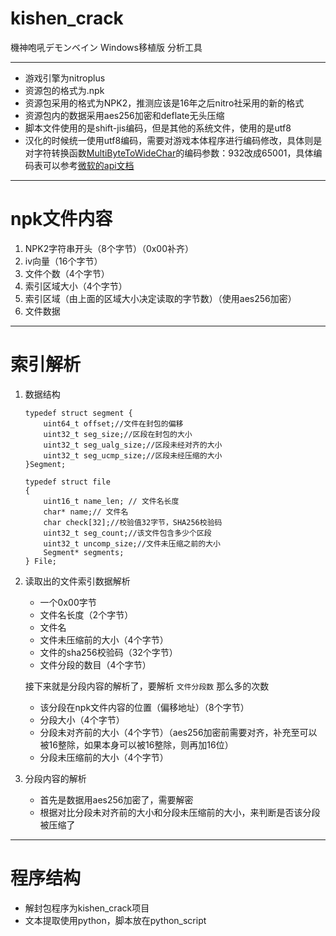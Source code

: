 # kishen_crack
機神咆吼デモンベイン Windows移植版 分析工具

-----

- 游戏引擎为nitroplus
- 资源包的格式为.npk
- 资源包采用的格式为NPK2，推测应该是16年之后nitro社采用的新的格式
- 资源包内的数据采用aes256加密和deflate无头压缩
- 脚本文件使用的是shift-jis编码，但是其他的系统文件，使用的是utf8
- 汉化的时候统一使用utf8编码，需要对游戏本体程序进行编码修改，具体则是对字符转换函数[MultiByteToWideChar](https://docs.microsoft.com/zh-cn/windows/win32/api/stringapiset/nf-stringapiset-multibytetowidechar?redirectedfrom=MSDN)的编码参数：932改成65001，具体编码表可以参考[微软的api文档](https://docs.microsoft.com/zh-cn/windows/win32/intl/code-page-identifiers)
-----

# npk文件内容

1. NPK2字符串开头（8个字节）（0x00补齐）
2. iv向量（16个字节）
3. 文件个数（4个字节）
4. 索引区域大小（4个字节）
5. 索引区域（由上面的区域大小决定读取的字节数）（使用aes256加密）
6. 文件数据

-----

# 索引解析

1. 数据结构

	```
	typedef struct segment {
		uint64_t offset;//文件在封包的偏移
		uint32_t seg_size;//区段在封包的大小
		uint32_t seg_ualg_size;//区段未经对齐的大小
		uint32_t seg_ucmp_size;//区段未经压缩的大小
	}Segment;

	typedef struct file
	{
		uint16_t name_len; // 文件名长度
		char* name;// 文件名
		char check[32];//校验值32字节，SHA256校验码
		uint32_t seg_count;//该文件包含多少个区段
		uint32_t uncomp_size;//文件未压缩之前的大小
		Segment* segments;
	} File;

	```
2. 读取出的文件索引数据解析

	- 一个0x00字节
	- 文件名长度（2个字节）
	- 文件名
	- 文件未压缩前的大小（4个字节）
	- 文件的sha256校验码（32个字节）
	- 文件分段的数目（4个字节）

	接下来就是分段内容的解析了，要解析 `文件分段数` 那么多的次数

	- 该分段在npk文件内容的位置（偏移地址）（8个字节）
	- 分段大小（4个字节）
	- 分段未对齐前的大小（4个字节）（aes256加密前需要对齐，补充至可以被16整除，如果本身可以被16整除，则再加16位）
	- 分段未压缩前的大小（4个字节）

3. 分段内容的解析
	- 首先是数据用aes256加密了，需要解密
	- 根据对比分段未对齐前的大小和分段未压缩前的大小，来判断是否该分段被压缩了


----
    
# 程序结构
	
- 解封包程序为kishen_crack项目
- 文本提取使用python，脚本放在python_script